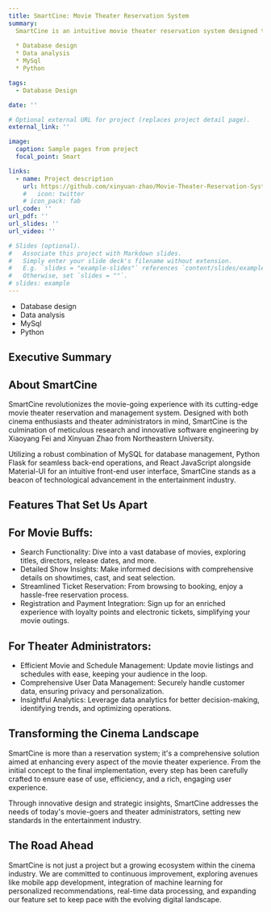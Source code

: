 ```yaml
---
title: SmartCine: Movie Theater Reservation System
summary: 
  SmartCine is an intuitive movie theater reservation system designed to enhance the movie-going experience for users and streamline administrative tasks for theater operators using MySQL and Python. The system will enable users to search for movies, view detailed show information, reserve tickets, register cards, and receive electronic tickets. Administrators will manage movie data and schedules and access insights like popular movies and monthly revenue statistics.
  
  * Database design
  * Data analysis
  * MySql
  * Python

tags:
  - Database Design

date: ''

# Optional external URL for project (replaces project detail page).
external_link: ''

image:
  caption: Sample pages from project
  focal_point: Smart

links:
  - name: Project description
    url: https://github.com/xinyuan-zhao/Movie-Theater-Reservation-System/
    #   icon: twitter
    # icon_pack: fab
url_code: ''
url_pdf: ''
url_slides: ''
url_video: ''

# Slides (optional).
#   Associate this project with Markdown slides.
#   Simply enter your slide deck's filename without extension.
#   E.g. `slides = "example-slides"` references `content/slides/example-slides.md`.
#   Otherwise, set `slides = ""`.
# slides: example
---
```

* Database design
* Data analysis
* MySql
* Python

## Executive Summary

## About SmartCine
SmartCine revolutionizes the movie-going experience with its cutting-edge movie theater reservation and management system. Designed with both cinema enthusiasts and theater administrators in mind, SmartCine is the culmination of meticulous research and innovative software engineering by Xiaoyang Fei and Xinyuan Zhao from Northeastern University.

Utilizing a robust combination of MySQL for database management, Python Flask for seamless back-end operations, and React JavaScript alongside Material-UI for an intuitive front-end user interface, SmartCine stands as a beacon of technological advancement in the entertainment industry.

## Features That Set Us Apart

## For Movie Buffs:

* Search Functionality: Dive into a vast database of movies, exploring titles, directors, release dates, and more.
* Detailed Show Insights: Make informed decisions with comprehensive details on showtimes, cast, and seat selection.
* Streamlined Ticket Reservation: From browsing to booking, enjoy a hassle-free reservation process.
* Registration and Payment Integration: Sign up for an enriched experience with loyalty points and electronic tickets, simplifying your movie outings.

## For Theater Administrators:

* Efficient Movie and Schedule Management: Update movie listings and schedules with ease, keeping your audience in the loop.
* Comprehensive User Data Management: Securely handle customer data, ensuring privacy and personalization.
* Insightful Analytics: Leverage data analytics for better decision-making, identifying trends, and optimizing operations.

## Transforming the Cinema Landscape
SmartCine is more than a reservation system; it's a comprehensive solution aimed at enhancing every aspect of the movie theater experience. From the initial concept to the final implementation, every step has been carefully crafted to ensure ease of use, efficiency, and a rich, engaging user experience.

Through innovative design and strategic insights, SmartCine addresses the needs of today's movie-goers and theater administrators, setting new standards in the entertainment industry.

## The Road Ahead
SmartCine is not just a project but a growing ecosystem within the cinema industry. We are committed to continuous improvement, exploring avenues like mobile app development, integration of machine learning for personalized recommendations, real-time data processing, and expanding our feature set to keep pace with the evolving digital landscape.


